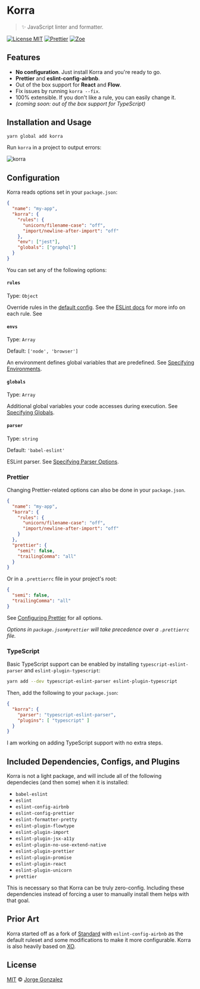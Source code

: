 # Korra

> ✨ JavaScript linter and formatter.

[![License MIT](https://img.shields.io/badge/license-MIT-red.svg)](/LICENSE)
[![Prettier](https://img.shields.io/badge/style-prettier-ff69b4.svg)](https://prettier.io/)
[![Zoe](https://img.shields.io/badge/linter-korra-5F5FFF.svg)](https://github.com/jorgegonzalez/zoe)

## Features

- **No configuration**. Just install Korra and you're ready to go.
- **Prettier** and **eslint-config-airbnb**.
- Out of the box support for **React** and **Flow**.
- Fix issues by running `korra --fix`.
- 100% extensible. If you don't like a rule, you can easily change it.
- _(coming soon: out of the box support for TypeScript)_

## Installation and Usage

```sh
yarn global add korra
```

Run `korra` in a project to output errors:

<img src="https://i.imgur.com/4u4nVzk.png" alt="korra">

## Configuration

Korra reads options set in your `package.json`:

```json
{
  "name": "my-app",
  "korra": {
    "rules": {
      "unicorn/filename-case": "off",
      "import/newline-after-import": "off"
    },
    "env": ["jest"],
    "globals": ["graphql"]
  }
}
```

You can set any of the following options:

#### `rules`

Type: `Object`

Override rules in the [default config](https://github.com/jorgegonzalez/korra/blob/master/src/eslintrc.json). See the [ESLint docs](http://eslint.org/docs/rules/) for more info on each rule. See

#### `envs`

Type: `Array`

Default: `['node', 'browser']`

An environment defines global variables that are predefined. See [Specifying Environments](http://eslint.org/docs/user-guide/configuring#specifying-environments).

#### `globals`

Type: `Array`

Additional global variables your code accesses during execution. See [Specifying Globals](https://eslint.org/docs/user-guide/configuring#specifying-globals).

#### `parser`

Type: `string`

Default: `'babel-eslint'`

ESLint parser. See [Specifying Parser Options](https://eslint.org/docs/user-guide/configuring#specifying-parser-options).

### Prettier

Changing Prettier-related options can also be done in your `package.json`.

```json
{
  "name": "my-app",
  "korra": {
    "rules": {
      "unicorn/filename-case": "off",
      "import/newline-after-import": "off"
    }
  },
  "prettier": {
    "semi": false,
    "trailingComma": "all"
  }
}
```

Or in a `.prettierrc` file in your project's root:

```json
{
  "semi": false,
  "trailingComma": "all"
}
```

See [Configuring Prettier](https://prettier.io/docs/en/options.html) for all options.

_Options in `package.json#prettier` will take precedence over a `.prettierrc` file._

### TypeScript

Basic TypeScript support can be enabled by installing `typescript-eslint-parser` and `eslint-plugin-typescript`:

```sh
yarn add --dev typescript-eslint-parser eslint-plugin-typescript
```

Then, add the following to your `package.json`:

```json
{
  "korra": {
    "parser": "typescript-eslint-parser",
    "plugins": [ "typescript" ]
  }
}
```

I am working on adding TypeScript support with no extra steps.

## Included Dependencies, Configs, and Plugins

Korra is not a light package, and will include all of the following dependecies (and then some) when it is installed:

* `babel-eslint`
* `eslint`
* `eslint-config-airbnb`
* `eslint-config-prettier`
* `eslint-formatter-pretty`
* `eslint-plugin-flowtype`
* `eslint-plugin-import`
* `eslint-plugin-jsx-a11y`
* `eslint-plugin-no-use-extend-native`
* `eslint-plugin-prettier`
* `eslint-plugin-promise`
* `eslint-plugin-react`
* `eslint-plugin-unicorn`
* `prettier`

This is necessary so that Korra can be truly zero-config. Including these dependencies instead of forcing a user to manually install them helps with that goal.

## Prior Art

Korra started off as a fork of [Standard](https://github.com/standard/standard) with `eslint-config-airbnb` as the default ruleset and some modifications to make it more configurable. Korra is also heavily based on [XO](https://github.com/xojs/xo).

## License

[MIT](/LICENSE) © [Jorge Gonzalez](https://jorgegonzalez.io)
